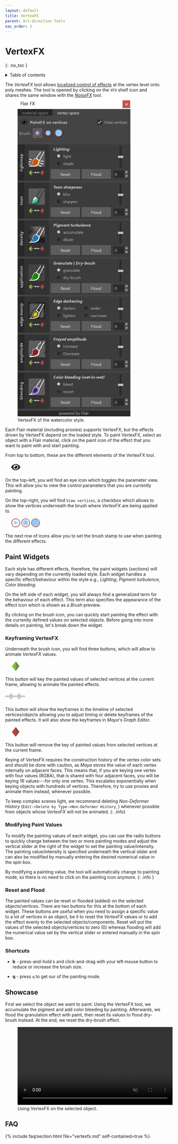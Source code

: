```yaml
---
layout: default
title: VertexFX
parent: Art-direction Tools
nav_order: 3
---
```


# VertexFX
{: .no_toc }

<details close markdown="block">
  <summary>
    Table of contents
  </summary>
  {: .text-delta }
1. TOC
{:toc}
</details>

The _VertexFX_ tool allows [localized control of effects](#showcase) at the vertex level onto poly meshes. The tool is opened by clicking on the `VFX` shelf icon and shares the same window with the [_NoiseFX_](../noisefx) tool.

<figure class="float-right aio-ui" style="margin-top:-1em;">
	<img src="/media/art-direction/vertexfx/ui-vertexfx.png" alt="VertexFX tool window">
	<figcaption>VertexFX of the watercolor style.</figcaption>
</figure>

Each Flair material (including proxies) supports VertexFX, but the effects driven by VertexFX depend on the loaded style. To paint VertexFX, select an object with a Flair material, click on the paint icon of the effect that you want to paint with and start painting.

From top to bottom, these are the different elements of the VertexFX tool.

<figure class="float-left" style="margin: 0.5em 18px 0">
	<img src="/media/ui/icons/viewPassive.png" alt="View VertexFX"  style="max-height: 32px">
</figure>

On the top-left, you will find an eye icon which toggles the parameter view. This will allow you to view the control parameters that you are currently painting.

On the top-right, you will find `View vertices`, a checkbox which allows to show the vertices underneath the brush where _VertexFX_ are being applied to.

<figure class="float-left" style="margin: 0.5em 18px 0">
	<img src="/media/ui/icons/brushes.jpg" alt="Brush types"  style="max-height: 32px">
</figure>

The next row of icons allow you to set the brush stamp to use when painting the different effects.


## Paint Widgets
Each style has different effects, therefore, the paint widgets (sections) will vary depending on the currently loaded style. Each widget handles a specific effect/behaviour within the style e.g., _Lighting_, _Pigment turbulence_, _Color bleeding_.

On the left side of each widget, you will always find a generalized term for the behaviour of each effect. This term also specifies the appearance of the effect icon which is shown as a _Brush_ preview.

By clicking on the brush icon, you can quickly start painting the effect with the currently defined values on selected objects. Before going into more details on painting, let's break down the widget.

### Keyframing VertexFX
Underneath the brush icon, you will find three buttons, which will allow to animate _VertexFX_ values.

<figure class="float-left" style="margin: 0.5em 18px 0">
	<img src="/media/ui/icons/insertKey.png" alt="Insert key on selected vertices"  style="max-height: 32px">
</figure>

This button will key the painted values of selected vertices at the current frame, allowing to animate the painted effects.

<figure class="float-left" style="margin: 0.6em 4px 0 0">
	<img src="/media/ui/icons/timeline.png" alt="Show timeline of selected vertices"  style="max-height: 32px">
</figure>

This button will show the keyframes in the timeline of selected vertices/objects allowing you to adjust timing or delete keyframes of the painted effects. It will also show the keyframes in _Maya_'s _Graph Editor_.

<figure class="float-left" style="margin: 0.5em 18px 0">
	<img src="/media/ui/icons/removeKey.png" alt="Remove key on selected vertices"  style="max-height: 32px">
</figure>

This button will remove the key of painted values from selected vertices at the current frame.

Keying of VertexFX requires the construction history of the vertex color sets and should be done with caution, as _Maya_ stores the value of each vertex internally on adjacent faces. This means that, if you are keying one vertex with four values (RGBA), that is shared with four adjacent faces, you will be keying 16 values---for only one vertex. This escalates exponentially when keying objects with hundreds of vertices. Therefore, try to use proxies and animate them instead, whenever possible.

To keep complex scenes light, we recommend deleting _Non-Deformer History_ (`Edit->Delete by Type->Non-Deformer History_`) whenever possible from objects whose _VertexFX_ will not be animated.
{: .info}


### Modifying Paint Values
To modify the painting values of each widget, you can use the radio buttons to quickly change between the two or more painting modes and adjust the vertical slider at the right of the widget to set the painting value/intensity. The painting value/intensity is specified underneath the vertical slider and can also be modified by manually entering the desired numerical value in the spin box.

By modifying a painting value, the tool will automatically change to painting mode, so there is no need to click on the painting icon anymore.
{: .info }

### Reset and Flood
The painted values can be reset or flooded (added) on the selected objects/vertices. There are two buttons for this at the bottom of each widget. These buttons are useful when you need to assign a specific value to a lot of vertices in an object, be it to reset the _VertexFX_ values or to add the effect evenly to the selected objects/components. Reset will put the values of the selected objects/vertices to zero (0) whereas flooding will add the numerical value set by the vertical slider or entered manually in the spin box.

### Shortcuts

* **b** - press-and-hold `b` and click-and-drag with your left mouse button to reduce or increase the brush size.

* **q** - press `q` to get our of the painting mode.

## Showcase
First we select the object we want to paint. Using the VertexFX tool, we accumulate the pigment and add color bleeding by painting. Afterwards, we flood the granulation effect with paint, then reset its values to flood dry-brush instead. At the end, we reset the dry-brush effect.  

<figure>
 <video autoplay loop muted playsinline style="width:500px">
   <source src="/media/art-direction/vertexfx/showcase.mp4" type="video/mp4">
 </video>
 <figcaption>Using VertexFX on the selected object.</figcaption>
</figure>

## FAQ
{% include faq/section.html file="vertexfx.md" self-contained=true %}